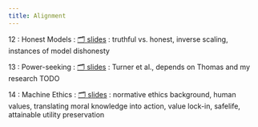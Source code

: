 ```yaml
---
title: Alignment
---
```


12
: Honest Models
    : [🗂️ slides](https://docs.google.com/presentation/d/1eVO4-HiPlxkOgySEPBv_H-TKkkZYpC5buySBeo1C6eU/edit?usp=sharing)
: truthful vs. honest, inverse scaling, instances of model dishonesty

13
: Power-seeking
  : [🗂️ slides](https://docs.google.com/presentation/d/15mcqa1pQ4Ns6il8qC3v3uwlkTmXWyyhDBeTtAVRHjdY/edit?usp=sharing)
: Turner et al., depends on Thomas and my research TODO

14
: Machine Ethics
  : [🗂️ slides](https://docs.google.com/presentation/d/1yibQ-RBSMnejAdEk8iMTTzYyTFmMiRasOLwdvvahZkE/edit?usp=sharing)
: normative ethics background, human values, translating moral knowledge into action, value lock-in, safelife, attainable utility preservation